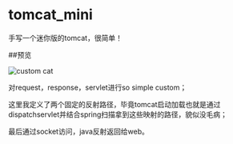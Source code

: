 # tomcat_mini

手写一个迷你版的tomcat，很简单！

##预览

![custom cat](https://uacoding.cn/images/other/customCat.png)

对request，response，servlet进行so simple custom；

这里我定义了两个固定的反射路径，毕竟tomcat启动加载也就是通过dispatchservlet并结合spring扫描拿到这些映射的路径，貌似没毛病；

最后通过socket访问，java反射返回给web。

